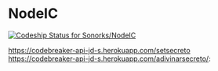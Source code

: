 # NodeIC
[ ![Codeship Status for Sonorks/NodeIC](https://app.codeship.com/projects/4cfab420-3db0-0136-ecdb-161825e9517a/status?branch=master)](https://app.codeship.com/projects/290703)

https://codebreaker-api-jd-s.herokuapp.com/setsecreto
https://codebreaker-api-jd-s.herokuapp.com/adivinarsecreto/:
